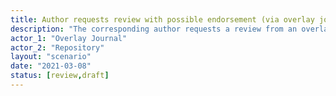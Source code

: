 ```yaml
---
title: Author requests review with possible endorsement (via overlay journal)
description: "The corresponding author requests a review from an overlay journal for one of their papers, held in a repository. The overlay journal notifies the repository of any successful reviews and endorsements"
actor_1: "Overlay Journal"
actor_2: "Repository"
layout: "scenario"
date: "2021-03-08"
status: [review,draft]
---
```


